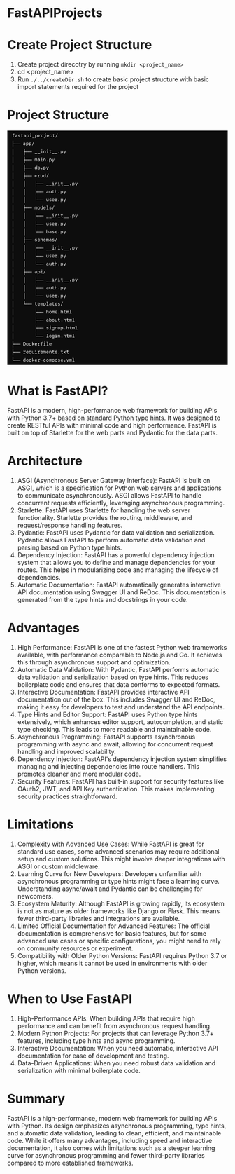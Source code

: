 # FastAPIProjects

# Create Project Structure
1. Create project direcotry by running `mkdir <project_name>`
2. cd <project_name>
3. Run `./../createDir.sh` to create basic project structure with basic import statements required for the project

# Project Structure
![alt text](https://github.com/dineshkumarkolimi/FastAPIProjects/blob/main/project_structure.png?raw=true)

# What is FastAPI?
FastAPI is a modern, high-performance web framework for building APIs with Python 3.7+ based on standard Python type hints. It was designed to create RESTful APIs with minimal code and high performance. FastAPI is built on top of Starlette for the web parts and Pydantic for the data parts.

# Architecture
1. ASGI (Asynchronous Server Gateway Interface):
    FastAPI is built on ASGI, which is a specification for Python web servers and applications to communicate asynchronously. ASGI allows FastAPI to handle concurrent requests efficiently, leveraging asynchronous programming.
2. Starlette:
    FastAPI uses Starlette for handling the web server functionality. Starlette provides the routing, middleware, and request/response handling features.
3. Pydantic:
    FastAPI uses Pydantic for data validation and serialization. Pydantic allows FastAPI to perform automatic data validation and parsing based on Python type hints.
4. Dependency Injection:
    FastAPI has a powerful dependency injection system that allows you to define and manage dependencies for your routes. This helps in modularizing code and managing the lifecycle of dependencies.
5. Automatic Documentation:
    FastAPI automatically generates interactive API documentation using Swagger UI and ReDoc. This documentation is generated from the type hints and docstrings in your code.

# Advantages
1. High Performance:
    FastAPI is one of the fastest Python web frameworks available, with performance comparable to Node.js and Go. It achieves this through asynchronous support and optimization.
2. Automatic Data Validation:
    With Pydantic, FastAPI performs automatic data validation and serialization based on type hints. This reduces boilerplate code and ensures that data conforms to expected formats.
3. Interactive Documentation:
    FastAPI provides interactive API documentation out of the box. This includes Swagger UI and ReDoc, making it easy for developers to test and understand the API endpoints.
4. Type Hints and Editor Support:
    FastAPI uses Python type hints extensively, which enhances editor support, autocompletion, and static type checking. This leads to more readable and maintainable code.
5. Asynchronous Programming:
    FastAPI supports asynchronous programming with async and await, allowing for concurrent request handling and improved scalability.
6. Dependency Injection:
    FastAPI's dependency injection system simplifies managing and injecting dependencies into route handlers. This promotes cleaner and more modular code.
7. Security Features:
    FastAPI has built-in support for security features like OAuth2, JWT, and API Key authentication. This makes implementing security practices straightforward.

# Limitations
1. Complexity with Advanced Use Cases:
    While FastAPI is great for standard use cases, some advanced scenarios may require additional setup and custom solutions. This might involve deeper integrations with ASGI or custom middleware.
2. Learning Curve for New Developers:
    Developers unfamiliar with asynchronous programming or type hints might face a learning curve. Understanding async/await and Pydantic can be challenging for newcomers.
3. Ecosystem Maturity:
    Although FastAPI is growing rapidly, its ecosystem is not as mature as older frameworks like Django or Flask. This means fewer third-party libraries and integrations are available.
4. Limited Official Documentation for Advanced Features:
    The official documentation is comprehensive for basic features, but for some advanced use cases or specific configurations, you might need to rely on community resources or experiment.
5. Compatibility with Older Python Versions:
    FastAPI requires Python 3.7 or higher, which means it cannot be used in environments with older Python versions.

# When to Use FastAPI
1. High-Performance APIs: When building APIs that require high performance and can benefit from asynchronous request handling.
2. Modern Python Projects: For projects that can leverage Python 3.7+ features, including type hints and async programming.
3. Interactive Documentation: When you need automatic, interactive API documentation for ease of development and testing.
4. Data-Driven Applications: When you need robust data validation and serialization with minimal boilerplate code.

# Summary
FastAPI is a high-performance, modern web framework for building APIs with Python. Its design emphasizes asynchronous programming, type hints, and automatic data validation, leading to clean, efficient, and maintainable code. While it offers many advantages, including speed and interactive documentation, it also comes with limitations such as a steeper learning curve for asynchronous programming and fewer third-party libraries compared to more established frameworks.

